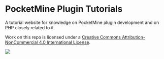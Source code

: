 PocketMine Plugin Tutorials
===
A tutorial website for knowledge on PocketMine plugin development and on PHP closely related to it

Work on this repo is licensed under a [Creative Commons Attribution-NonCommercial 4.0 International License](http://creativecommons.org/licenses/by-nc/4.0/).

![](https://i.creativecommons.org/l/by-nc/4.0/88x31.png)

